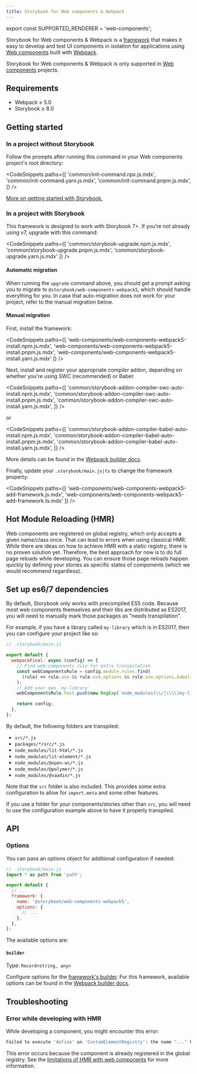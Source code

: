 ```yaml
---
title: Storybook for Web components & Webpack
---
```


export const SUPPORTED_RENDERER = 'web-components';

Storybook for Web components & Webpack is a [framework](../contribute/framework.md) that makes it easy to develop and test UI components in isolation for applications using [Web components](https://www.webcomponents.org/introduction) built with [Webpack](https://webpack.js.org/).

<If notRenderer={SUPPORTED_RENDERER}>

<Callout variant="info">

Storybook for Web components & Webpack is only supported in [Web components](?renderer=web-components) projects.

</Callout>

<!-- End non-supported renderers -->

</If>

<If renderer={SUPPORTED_RENDERER}>

## Requirements

- Webpack ≥ 5.0
- Storybook ≥ 8.0

## Getting started

### In a project without Storybook

Follow the prompts after running this command in your Web components project's root directory:

<!-- prettier-ignore-start -->

<CodeSnippets
  paths={[
   'common/init-command.npx.js.mdx',
   'common/init-command.yarn.js.mdx',
   'common/init-command.pnpm.js.mdx',
  ]}
/>

<!-- prettier-ignore-end -->

[More on getting started with Storybook.](./install.md)

### In a project with Storybook

This framework is designed to work with Storybook 7+. If you’re not already using v7, upgrade with this command:

<!-- prettier-ignore-start -->

<CodeSnippets
  paths={[
    'common/storybook-upgrade.npm.js.mdx',
    'common/storybook-upgrade.pnpm.js.mdx',
    'common/storybook-upgrade.yarn.js.mdx'
  ]}
/>

<!-- prettier-ignore-end -->

#### Automatic migration

When running the `upgrade` command above, you should get a prompt asking you to migrate to `@storybook/web-components-webpack5`, which should handle everything for you. In case that auto-migration does not work for your project, refer to the manual migration below.

#### Manual migration

First, install the framework:

<!-- prettier-ignore-start -->

<CodeSnippets
  paths={[
    'web-components/web-components-webpack5-install.npm.js.mdx',
    'web-components/web-components-webpack5-install.pnpm.js.mdx',
    'web-components/web-components-webpack5-install.yarn.js.mdx'
  ]}
/>

<!-- prettier-ignore-end -->

Next, install and register your appropriate compiler addon, depending on whether you're using SWC (recommended) or Babel:

<!-- prettier-ignore-start -->

<CodeSnippets
  paths={[
    'common/storybook-addon-compiler-swc-auto-install.npm.js.mdx',
    'common/storybook-addon-compiler-swc-auto-install.pnpm.js.mdx',
    'common/storybook-addon-compiler-swc-auto-install.yarn.js.mdx',
  ]}
/>

<!-- prettier-ignore-end -->

or

<!-- prettier-ignore-start -->

<CodeSnippets
  paths={[
    'common/storybook-addon-compiler-babel-auto-install.npm.js.mdx',
    'common/storybook-addon-compiler-babel-auto-install.pnpm.js.mdx',
    'common/storybook-addon-compiler-babel-auto-install.yarn.js.mdx',
  ]}
/>

<!-- prettier-ignore-end -->

More details can be found in the [Webpack builder docs](../builders/webpack.md#compiler-support).

Finally, update your `.storybook/main.js|ts` to change the framework property:

<!-- prettier-ignore-start -->

<CodeSnippets
  paths={[
    'web-components/web-components-webpack5-add-framework.js.mdx',
    'web-components/web-components-webpack5-add-framework.ts.mdx'
  ]}
/>

<!-- prettier-ignore-end -->

## Hot Module Reloading (HMR)

Web components are registered on global registry, which only accepts a given name/class once. That can lead to errors when using classical HMR. While there are ideas on how to achieve HMR with a static registry, there is no proven solution yet. Therefore, the best approach for now is to do full page reloads while developing. You can ensure those page reloads happen quickly by defining your stories as specific states of components (which we would recommend regardless).

## Set up es6/7 dependencies

By default, Storybook only works with precompiled ES5 code. Because most web components themselves and their libs are distributed as ES2017, you will need to manually mark those packages as "needs transpilation".

For example, if you have a library called `my-library` which is in ES2017, then you can configure your project like so:

```js
// .storybook/main.js

export default {
  webpackFinal: async (config) => {
    // Find web-components rule for extra transpilation
    const webComponentsRule = config.module.rules.find(
      (rule) => rule.use && rule.use.options && rule.use.options.babelrc === false
    );
    // Add your own `my-library`
    webComponentsRule.test.push(new RegExp(`node_modules(\\/|\\\\)my-library(.*)\\.js$`));

    return config;
  },
};
```

By default, the following folders are transpiled:

- `src/*.js`
- `packages/*/src/*.js`
- `node_modules/lit-html/*.js`
- `node_modules/lit-element/*.js`
- `node_modules/@open-wc/*.js`
- `node_modules/@polymer/*.js`
- `node_modules/@vaadin/*.js`

<Callout variant="info">

Note that the `src` folder is also included. This provides some extra configuration to allow for `import.meta` and some other features.

If you use a folder for your components/stories other than `src`, you will need to use the configuration example above to have it properly transpiled.

</Callout>

## API

### Options

You can pass an options object for additional configuration if needed:

```js
// .storybook/main.js
import * as path from 'path';

export default {
  // ...
  framework: {
    name: '@storybook/web-components-webpack5',
    options: {
      // ...
    },
  },
};
```

The available options are:

#### `builder`

Type: `Record<string, any>`

Configure options for the [framework's builder](../api/main-config-framework.md#optionsbuilder). For this framework, available options can be found in the [Webpack builder docs](../builders/webpack.md).

## Troubleshooting

### Error while developing with HMR

While developing a component, you might encounter this error:

```sh
Failed to execute 'define' on 'CustomElementRegistry': the name "..." has already been used with this registry
```

This error occurs because the component is already registered in the global registry. See the [limitations of HMR with web components](#hot-module-reloading-hmr) for more information.

<!-- End supported renderers -->

</If>

